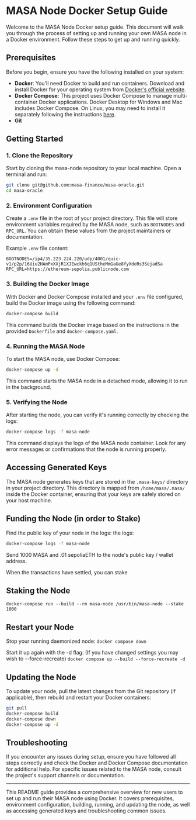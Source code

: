 # MASA Node Docker Setup Guide

Welcome to the MASA Node Docker setup guide. This document will walk you through the process of setting up and running your own MASA node in a Docker environment. Follow these steps to get up and running quickly.

## Prerequisites

Before you begin, ensure you have the following installed on your system:

- **Docker**: You'll need Docker to build and run containers. Download and install Docker for your operating system from [Docker's official website](https://www.docker.com/products/docker-desktop).
- **Docker Compose**: This project uses Docker Compose to manage multi-container Docker applications. Docker Desktop for Windows and Mac includes Docker Compose. On Linux, you may need to install it separately following the instructions [here](https://docs.docker.com/compose/install/).
- **Git** 

## Getting Started

### 1. Clone the Repository

Start by cloning the masa-node repository to your local machine. Open a terminal and run:

```bash
git clone git@github.com:masa-finance/masa-oracle.git
cd masa-oracle
```

### 2. Environment Configuration

Create a `.env` file in the root of your project directory. This file will store environment variables required by the MASA node, such as `BOOTNODES` and `RPC_URL`. You can obtain these values from the project maintainers or documentation.

Example `.env` file content:

```env
BOOTNODES=/ip4/35.223.224.220/udp/4001/quic-v1/p2p/16Uiu2HAmPxXXjR1XJEwckh6q1UStheMmGaGe8fyXdeRs3SejadSa
RPC_URL=https://ethereum-sepolia.publicnode.com	
```

### 3. Building the Docker Image

With Docker and Docker Compose installed and your `.env` file configured, build the Docker image using the following command:

```bash
docker-compose build
```

This command builds the Docker image based on the instructions in the provided `Dockerfile` and `docker-compose.yaml`.

### 4. Running the MASA Node

To start the MASA node, use Docker Compose:

```bash
docker-compose up -d
```

This command starts the MASA node in a detached mode, allowing it to run in the background.

### 5. Verifying the Node

After starting the node, you can verify it's running correctly by checking the logs:

```bash
docker-compose logs -f masa-node
```

This command displays the logs of the MASA node container. Look for any error messages or confirmations that the node is running properly.

## Accessing Generated Keys

The MASA node generates keys that are stored in the `.masa-keys/` directory in your project directory. 
This directory is mapped from `/home/masa/.masa/` inside the Docker container, ensuring that your keys are safely stored on your host machine.

## Funding the Node (in order to Stake)

Find the public key of your node in the logs:
the logs:

```bash
docker-compose logs -f masa-node
```
Send 1000 MASA and .01 sepoliaETH to the node's public key / wallet address.

When the transactions have settled, you can stake

## Staking the Node

```docker-compose run --build --rm masa-node /usr/bin/masa-node --stake 1000```

## Restart your Node

Stop your running daemonized node:
```docker compose down```

Start it up again with the -d flag: (If you have changed settings you may wish to --force-recreate)
```docker compose up --build --force-recreate -d```

## Updating the Node

To update your node, pull the latest changes from the Git repository (if applicable), then rebuild and restart your Docker containers:

```bash
git pull
docker-compose build
docker-compose down
docker-compose up -d
```

## Troubleshooting

If you encounter any issues during setup, ensure you have followed all steps correctly and check the Docker and Docker Compose documentation for additional help. For specific issues related to the MASA node, consult the project's support channels or documentation.

---

This README guide provides a comprehensive overview for new users to set up and run their MASA node using Docker. It covers prerequisites, environment configuration, building, running, and updating the node, as well as accessing generated keys and troubleshooting common issues.
